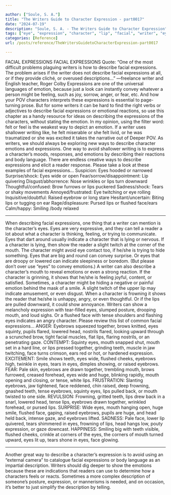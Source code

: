 ```yaml
---

author: ["Soule, S. A."]
title: "The Writers Guide to Character Expression - part0017"
date: "2024-07-19"
description: "Soule, S. A. - The Writers Guide to Character Expression"
tags: ["eye", "expression", "character", "lip", "facial", "writer", "eyebrow", "mouth", "emotion", "describe", "show", "face", "one", "way", "reader", "flushed", "teeth", "description", "wide", "brow", "tear", "raised", "frowning", "tense", "together"]
categories: [Reference]
url: /posts/reference/TheWritersGuidetoCharacterExpression-part0017

---
```



FACIAL EXPRESSIONS
FACIAL EXPRESSIONS
Quote: “One of the most difficult problems plaguing writers is how to describe facial expressions. The problem arises if the writer does not describe facial expressions at all, or if they provide cliché, or overused descriptions...” —freelance writer and English teacher, Roger Colby 
Expressions are one of the universal languages of emotion, because just a look can instantly convey whatever a person might be feeling, such as joy, sorrow, anger, or fear, etc. And how your POV characters interprets these expressions is essential to page-turning prose. But for some writers it can be hard to find the right verbs or adjectives to describe facial expressions or emotional reactions, so use this chapter as a handy resource for ideas on describing the expressions of the characters, without stating the emotion.
In my opinion, using the filter word: felt or feel is the weakest way to depict an emotion. If a writer uses shallower writing like, he felt miserable or she felt livid, or he was traumatized or she was excited it takes the narrative out of Deeper POV. As writers, we should always be exploring new ways to describe character emotions and expressions.
One way to avoid shallower writing is to express a character’s moods, responses, and emotions by describing their reactions and body language. There are endless creative ways to describe expressions and elicit a reader response.
Please take a look at these examples of facial expressions…
Suspicion: Eyes hooded or narrowed
Surprise/shock: Eyes wide or open
Fear/sorrow/disappointment: Lip quivering
Disgust/abhorrence: Nose wrinkles or lips turn downward
Thoughtful/confused: Brow furrows or lips puckered
Sadness/shock: Tears or shaky movements
Annoyed/frustrated: Eye twitching or eye rolling
Inquisitive/doubtful: Raised eyebrow or long stare
Hesitant/uncertain: Biting lips or tugging on ear
Rage/displeasure: Pursed lips or flushed face/ears
Calm/happy: Smiling /body relaxed
***
When describing facial expressions, one thing that a writer can mention is the character’s eyes. Eyes are very expressive, and they can tell a reader a lot about what a character is thinking, feeling, or trying to communicate. Eyes that dart around usually indicate a character that is lying or nervous. If a character is lying, then show the reader a slight twitch at the corner of the mouth. The character might avoid eye contact too, if he/she is trying to hide something. Eyes that are big and round can convey surprise. Or eyes that are droopy or lowered can indicate sleepiness or boredom. (But please don’t over use “eyes” to convey emotions.)
A writer can also describe a character’s mouth to reveal emotions or even a strong reaction. If the character is grinning, it shows that he/she is feeling joyful, content, or satisfied. Sometimes, a character might be hiding a negative or painful emotion behind the mask of a smile. A slight twitch of the upper lip may indicate amusement, or even disgust. When a character is frowning it shows the reader that he/she is unhappy, angry, or even thoughtful. Or if the lips are pulled downward, it could show annoyance.
Writers can show a melancholy expression with tear-filled eyes, slumped posture, drooping mouth, and loud sighs. Or a flushed face with tense shoulders and flashing eyes indicates an angry character.
Please review this list of common facial expressions…
ANGER: Eyebrows squeezed together, brows knitted, eyes squinty, pupils flared, lowered head, nostrils flared, looking upward through a scrunched brow, tight facial muscles, flat lips, flaring nostrils, or an penetrating gaze.
CONTEMPT: Squinty eyes, mouth snapped shut, mouth set in a hard line, or lips pressed together, grinding teeth, muscle in jaw twitching, face turns crimson, ears red or hot, or hardened expression.
EXCITEMENT: Smile shows teeth, eyes wide, flushed cheeks, eyebrows high, twinkle in eyes, tears in eyes, dimples showing, or raised eyebrows.
FEAR: Pale skin, eyebrows are drawn together, trembling mouth, brows furrowed, creased forehead, eyes wide and huge, blinking rapidly, mouth opening and closing, or tense, white lips.
FRUSTRATION: Slanting eyebrows, jaw tightened, face reddened, chin raised, deep frowning, gnashed teeth, tense eyebrows, squinty eyes, lips pulled back, or mouth twisted to one side.
REVULSION: Frowning, gritted teeth, lips drew back in a snarl, lowered head, tense lips, eyebrows drawn together, wrinkled forehead, or pursed lips.
SURPRISE: Wide eyes, mouth hanging open, huge smile, flushed face, gaping, raised eyebrows, pupils are huge, and head held back, intense gaze, and eyebrows lifted.
SADNESS: Pale face, lower lip quivered, tears shimmered in eyes, frowning of lips, head hangs low, pouty expression, or gaze downcast.
HAPPINESS: Smiling big with teeth visible, flushed cheeks, crinkle at corners of the eyes, the corners of mouth turned upward, eyes lit up, tears shone in eyes, face glowing.
***
Another great way to describe a character’s expression is to avoid using an “external camera” to catalogue facial expressions or body language as an impartial description. Writers should dig deeper to show the emotions because these are indications that readers can use to determine how a characters feels or reacts. Sometimes a more complex description of someone’s posture, expression, or mannerisms is needed, and on occasion, it’s better to just simplify the description by telling.
